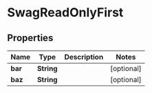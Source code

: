 
# SwagReadOnlyFirst

## Properties
Name | Type | Description | Notes
------------ | ------------- | ------------- | -------------
**bar** | **String** |  |  [optional]
**baz** | **String** |  |  [optional]



